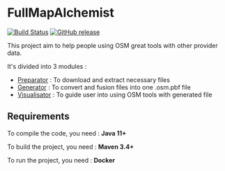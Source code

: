 # FullMapAlchemist

[![Build Status](https://travis-ci.com/Ignishky/FullMapAlchemist.svg?token=yU7cS6vFNuj477t5rJws&branch=master)](https://travis-ci.org/ignishky/FullMapAlchemist)
[![GitHub release](https://img.shields.io/github/release/ignishky/FullMapAlchemist.svg)]()

This project aim to help people using OSM great tools with other provider data.

It's divided into 3 modules :

- [Preparator](https://github.com/Ignishky/FullMapAlchemist/tree/master/preparator) : To download and extract necessary files
- [Generator](https://github.com/Ignishky/FullMapAlchemist/tree/master/generator) : To convert and fusion files into one .osm.pbf file
- [Visualisator](https://github.com/Ignishky/FullMapAlchemist/tree/master/visualisator) : To guide user into using OSM tools with generated file

## Requirements

To compile the code, you need : **Java 11+**

To build the project, you need : **Maven 3.4+**

To run the project, you need : **Docker**

